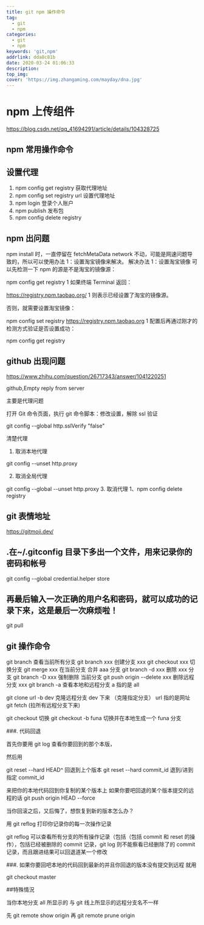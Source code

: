 ```yaml
---
title: git npm 操作命令
tag:
  - git
  - npm
categories:
  - git
  - npm
keywords: 'git,npm'
addrlink: dda8c81b
date: 2020-03-24 01:06:33
description:
top_img:
cover: 'https://img.zhangaming.com/mayday/dna.jpg'
---
```

# npm 上传组件

https://blog.csdn.net/qq_41694291/article/details/104328725

## npm 常用操作命令

## 设置代理

1. npm config get registry 获取代理地址
2. npm config set registry url 设置代理地址
3. npm login 登录个人账户
4. npm publish 发布包
5. npm config delete registry

## npm 出问题

npm install 时，一直停留在 fetchMetaData network 不动，可能是网速问题导致的，所以可以使用办法 1：设置淘宝镜像来解决。
解决办法 1：设置淘宝镜像
可以先检测一下 npm 的源是不是淘宝的镜像源：

npm config get registry
1
如果终端 Terminal 返回：

https://registry.npm.taobao.org/
1
则表示已经设置了淘宝的镜像源。

否则，就需要设置淘宝镜像：

npm config set registry https://registry.npm.taobao.org
1
配置后再通过刚才的检测方式验证是否设置成功：

npm config get registry

## github 出现问题

https://www.zhihu.com/question/26717343/answer/1041220251

github,Empty reply from server

主要是代理问题

打开 Git 命令页面，执行 git 命令脚本：修改设置，解除 ssl 验证

git config --global http.sslVerify "false"

清楚代理

1. 取消本地代理

git config --unset http.proxy

2. 取消全局代理

git config --global --unset http.proxy
3. 取消代理
	1、npm config delete  registry
## git 表情地址

https://gitmoji.dev/

## .在~/.gitconfig 目录下多出一个文件，用来记录你的密码和帐号

git config --global credential.helper store

## 再最后输入一次正确的用户名和密码，就可以成功的记录下来，这是最后一次麻烦啦！

git pull

## git 操作命令

git branch 查看当前所有分支
git branch xxx 创建分支 xxx
git checkout xxx 切换分支
git merge xxx 在当前分支 合并 aaa 分支
git branch -d xxx 删除 xxx 分支
git branch -D xxx 强制删除 当前分支
git push origin --delete xxx 删除远程分支 xxx
git branch -a 查看本地和远程分支 a 指的是 all

git clone url -b dev 克隆远程分支 dev 下来 （克隆指定分支） url 指的是网址
git fetch (拉所有远程分支下来)

git checkout 切换
git checkout -b funa 切换并在本地生成一个 funa 分支

###. 代码回退

首先你要用 git log 查看你要回到的那个本版，

然后用

git reset --hard HEAD^ 回退到上个版本
git reset --hard commit_id 退到/进到 指定 commit_id

来把你的本地代码回到你复制的某个版本上
如果你要吧回退的某个版本提交的远程的话
git push origin HEAD --force

当你回滚之后，又后悔了，想恢复到新的版本怎么办？

用 git reflog 打印你记录你的每一次操作记录

git reflog 可以查看所有分支的所有操作记录（包括（包括 commit 和 reset 的操作），包括已经被删除的 commit 记录，git log 则不能察看已经删除了的 commit 记录，而且跟进结果可以回退道某一个修改

###. 如果你要回吧本地的代码回到最新的并且你回退的版本没有提交到远程 就用

git checkout master

##特殊情況

当你本地分支 all 所显示的 与 git 线上所显示的远程分支名不一样

先 git remote show origin
再 git remote prune origin
